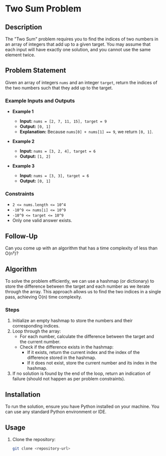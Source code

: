 # Two Sum Problem

## Description

The "Two Sum" problem requires you to find the indices of two numbers in an array of integers that add up to a given target. You may assume that each input will have exactly one solution, and you cannot use the same element twice. 

## Problem Statement

Given an array of integers `nums` and an integer `target`, return the indices of the two numbers such that they add up to the target.

### Example Inputs and Outputs

- **Example 1**
  - **Input:** `nums = [2, 7, 11, 15], target = 9`
  - **Output:** `[0, 1]`
  - **Explanation:** Because `nums[0] + nums[1] == 9`, we return `[0, 1]`.

- **Example 2**
  - **Input:** `nums = [3, 2, 4], target = 6`
  - **Output:** `[1, 2]`

- **Example 3**
  - **Input:** `nums = [3, 3], target = 6`
  - **Output:** `[0, 1]`

### Constraints

- `2 <= nums.length <= 10^4`
- `-10^9 <= nums[i] <= 10^9`
- `-10^9 <= target <= 10^9`
- Only one valid answer exists.

## Follow-Up

Can you come up with an algorithm that has a time complexity of less than O(n²)?

## Algorithm

To solve the problem efficiently, we can use a hashmap (or dictionary) to store the difference between the target and each number as we iterate through the array. This approach allows us to find the two indices in a single pass, achieving O(n) time complexity.

### Steps

1. Initialize an empty hashmap to store the numbers and their corresponding indices.
2. Loop through the array:
   - For each number, calculate the difference between the target and the current number.
   - Check if the difference exists in the hashmap:
     - If it exists, return the current index and the index of the difference stored in the hashmap.
     - If it does not exist, store the current number and its index in the hashmap.
3. If no solution is found by the end of the loop, return an indication of failure (should not happen as per problem constraints).

## Installation

To run the solution, ensure you have Python installed on your machine. You can use any standard Python environment or IDE.

## Usage

1. Clone the repository:
   ```bash
   git clone <repository-url>
